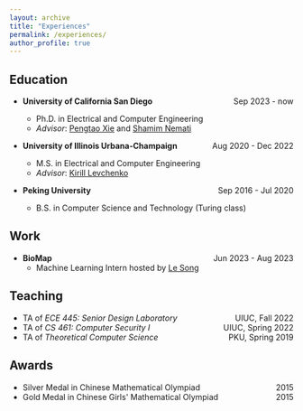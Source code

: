 ```yaml
---
layout: archive
title: "Experiences"
permalink: /experiences/
author_profile: true
---
```


## Education
* <b>University of California San Diego</b> <span style="float:right;"> Sep 2023 - now </span>
    * Ph.D. in Electrical and Computer Engineering
    * <i>Advisor</i>: [Pengtao Xie](https://sites.google.com/site/pengtaoxie2008) and [Shamim Nemati](https://www.nematilab.info/)

* <b>University of Illinois Urbana-Champaign</b> <span style="float:right;"> Aug 2020 - Dec 2022 </span>
    * M.S. in Electrical and Computer Engineering
    * <i>Advisor</i>: [Kirill Levchenko](https://klevchen.ece.illinois.edu/)

* <b>Peking University</b> <span style="float:right;"> Sep 2016 - Jul 2020 </span>
    * B.S. in Computer Science and Technology (Turing class)

## Work 

* <b>BioMap</b><span style="float:right;"> Jun 2023 - Aug 2023 </span>
    * Machine Learning Intern hosted by [Le Song](https://dasongle.github.io/index.html)

## Teaching

* TA of *ECE 445: Senior Design Laboratory*  <span style="float:right;">UIUC, Fall 2022</span>
* TA of *CS 461: Computer Security I*  <span style="float:right;">UIUC, Spring 2022</span>
* TA of *Theoretical Computer Science*  <span style="float:right;">PKU, Spring 2019</span>

## Awards

* Silver Medal in Chinese Mathematical Olympiad <span style="float:right;">2015</span>
* Gold Medal in Chinese Girls' Mathematical Olympiad <span style="float:right;">2015</span>
